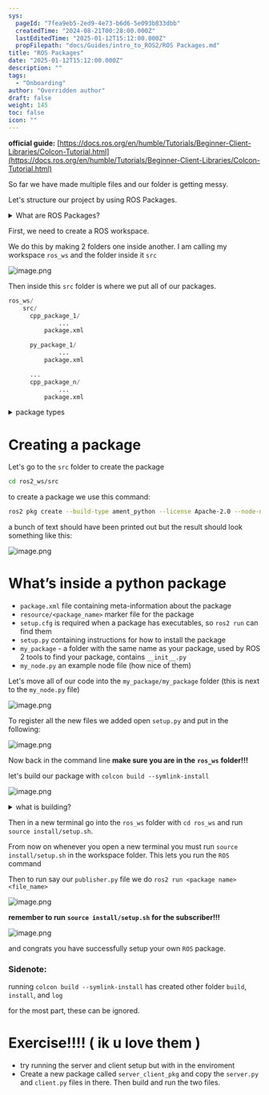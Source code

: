 ```yaml
---
sys:
  pageId: "7fea9eb5-2ed9-4e73-b6d6-5e093b833dbb"
  createdTime: "2024-08-21T00:28:00.000Z"
  lastEditedTime: "2025-01-12T15:12:00.000Z"
  propFilepath: "docs/Guides/intro_to_ROS2/ROS Packages.md"
title: "ROS Packages"
date: "2025-01-12T15:12:00.000Z"
description: ""
tags:
  - "Onboarding"
author: "Overridden author"
draft: false
weight: 145
toc: false
icon: ""
---
```


**official guide:** [https://docs.ros.org/en/humble/Tutorials/Beginner-Client-Libraries/Colcon-Tutorial.html](https://docs.ros.org/en/humble/Tutorials/Beginner-Client-Libraries/Colcon-Tutorial.html)

So far we have made multiple files and our folder is getting messy.

Let's structure our project by using ROS Packages.

<details>

<summary>What are ROS Packages?</summary>

ROS Packages are, as the name implies, packages of code that are highly sharable between ROS developers.

They consist of a folder, `package.xml` file, and source code

```python
      cpp_package_1/
		      ... imagine much code files here ..
          package.xml
```

</details>

First, we need to create a ROS workspace.

We do this by making 2 folders one inside another. I am calling my workspace `ros_ws` and the folder inside it `src`

![image.png](https://prod-files-secure.s3.us-west-2.amazonaws.com/d518164a-d88e-44d1-a4ee-3adb3bd8bce0/70706947-fd18-4537-a67b-e12946812d31/image.png?X-Amz-Algorithm=AWS4-HMAC-SHA256&X-Amz-Content-Sha256=UNSIGNED-PAYLOAD&X-Amz-Credential=ASIAZI2LB466722L7DQG%2F20250424%2Fus-west-2%2Fs3%2Faws4_request&X-Amz-Date=20250424T220823Z&X-Amz-Expires=3600&X-Amz-Security-Token=IQoJb3JpZ2luX2VjEIb%2F%2F%2F%2F%2F%2F%2F%2F%2F%2FwEaCXVzLXdlc3QtMiJHMEUCIDTvbdlwETqHcHTixQ1%2B8lAm2N9c7Gh6UszrAVKIZC9%2BAiEAn7%2FLe6JMEDPyhL6%2FmVs4Z1qU%2B3dP%2FqT%2B8zwKsLxuBGsq%2FwMIHxAAGgw2Mzc0MjMxODM4MDUiDNaHe4P8tQcoyEQ8yCrcA6l2cS3kwItOhWea43i3P2HsBgbPcA%2FNcq2hrKZp3bV%2BZxJP7m0wUf3Fm1UQ4qpE7xIPEsYYqFdGbKdBG9VTh3jjK1OCivuuyld%2FTAUVt864LU1rQd3%2FBKgiAXzjGqVJCfEruyzGu3YI7sqmjfq4nhN20zuT4iHM4Lo9YgznGr2HHfvXakEDw1R0oduU7yN%2FsiAqHeIauxN6Mjxrp3SRlJapbby%2FsL%2BCfoA3LFZZShNSfIxIf8Gsxb44FJVlb1zea5LFvcBNyraNMXispuvgF38kOZVJCXwRnm1L3Kq7z0SAI7KCCDown1zJmpuxd6vGJ6eaORJy2XJzxyM5lzLrvOllJTAGYsi90weQtcwdVmNaqa4Me6jQ1zXR4Hc%2FMIq5%2BadV15%2FrdUmwHe8XKZPilEV%2BKMpqZPkUCxS6gsDDMyb8AdCgyODynPjvYHfj9QzowvcxRmTzRoNZeaRa%2BfgELK64vtQJui0xeq1qInb36iyhE0r%2FZ5chEyEUoQkGALzaT9GnRReqfsvXo41eLtUy9IBuWA%2F4Sc%2BVefZQd67CzGQQaTaxvmOmuLhAImZronpDbGRrU7Qx5h1zHry425fZrQl9hs7mOjluDHRjMK264Ben0KZImDLV6eOgqLnmMOLaqsAGOqUB2K29FVq3BN3na7kmjvMtoxo5NdyOu0VjUZ0HzxIs5l5PycSgPHMbUXAY06s3csRYRsd68Npnf2JBIYve4Kdex696FlaB%2B62ueOeIfeDsXWE48oYUHwgZuaJN2qW%2FkwHLSciNUo3YFxwZ5cIyJ7a4re0hHwvfRxb2ecbW4V3z6QzIpls%2BtZYv04kNK7wNFz5od%2BPMz%2Bbrj922408TgvSq8XQ0SEPu&X-Amz-Signature=1ecd990bdaeb48ff401c29cdf63b19e871bd6eee9c43b1ce9c310d4ea3ba27f7&X-Amz-SignedHeaders=host&x-id=GetObject)

Then inside this `src` folder is where we put all of our packages.

```python
ros_ws/
    src/
      cpp_package_1/
		      ...
          package.xml

      py_package_1/
		      ...
          package.xml

      ...
      cpp_package_n/
		      ...
          package.xml

```

<details>

<summary>package types</summary>

packages can be either `C++` or python.

the intern file structure is different for each but for this guide we will stick to creating python packages

</details>

# Creating a package

Let's go to the `src` folder to create the package

```bash
cd ros2_ws/src
```

to create a package we use this command:

```bash
ros2 pkg create --build-type ament_python --license Apache-2.0 --node-name my_node my_package
```

a bunch of text should have been printed out but the result should look something like this:

![image.png](https://prod-files-secure.s3.us-west-2.amazonaws.com/d518164a-d88e-44d1-a4ee-3adb3bd8bce0/e6cf1e3f-8512-4a3e-b131-079f800bf3e8/image.png?X-Amz-Algorithm=AWS4-HMAC-SHA256&X-Amz-Content-Sha256=UNSIGNED-PAYLOAD&X-Amz-Credential=ASIAZI2LB466722L7DQG%2F20250424%2Fus-west-2%2Fs3%2Faws4_request&X-Amz-Date=20250424T220823Z&X-Amz-Expires=3600&X-Amz-Security-Token=IQoJb3JpZ2luX2VjEIb%2F%2F%2F%2F%2F%2F%2F%2F%2F%2FwEaCXVzLXdlc3QtMiJHMEUCIDTvbdlwETqHcHTixQ1%2B8lAm2N9c7Gh6UszrAVKIZC9%2BAiEAn7%2FLe6JMEDPyhL6%2FmVs4Z1qU%2B3dP%2FqT%2B8zwKsLxuBGsq%2FwMIHxAAGgw2Mzc0MjMxODM4MDUiDNaHe4P8tQcoyEQ8yCrcA6l2cS3kwItOhWea43i3P2HsBgbPcA%2FNcq2hrKZp3bV%2BZxJP7m0wUf3Fm1UQ4qpE7xIPEsYYqFdGbKdBG9VTh3jjK1OCivuuyld%2FTAUVt864LU1rQd3%2FBKgiAXzjGqVJCfEruyzGu3YI7sqmjfq4nhN20zuT4iHM4Lo9YgznGr2HHfvXakEDw1R0oduU7yN%2FsiAqHeIauxN6Mjxrp3SRlJapbby%2FsL%2BCfoA3LFZZShNSfIxIf8Gsxb44FJVlb1zea5LFvcBNyraNMXispuvgF38kOZVJCXwRnm1L3Kq7z0SAI7KCCDown1zJmpuxd6vGJ6eaORJy2XJzxyM5lzLrvOllJTAGYsi90weQtcwdVmNaqa4Me6jQ1zXR4Hc%2FMIq5%2BadV15%2FrdUmwHe8XKZPilEV%2BKMpqZPkUCxS6gsDDMyb8AdCgyODynPjvYHfj9QzowvcxRmTzRoNZeaRa%2BfgELK64vtQJui0xeq1qInb36iyhE0r%2FZ5chEyEUoQkGALzaT9GnRReqfsvXo41eLtUy9IBuWA%2F4Sc%2BVefZQd67CzGQQaTaxvmOmuLhAImZronpDbGRrU7Qx5h1zHry425fZrQl9hs7mOjluDHRjMK264Ben0KZImDLV6eOgqLnmMOLaqsAGOqUB2K29FVq3BN3na7kmjvMtoxo5NdyOu0VjUZ0HzxIs5l5PycSgPHMbUXAY06s3csRYRsd68Npnf2JBIYve4Kdex696FlaB%2B62ueOeIfeDsXWE48oYUHwgZuaJN2qW%2FkwHLSciNUo3YFxwZ5cIyJ7a4re0hHwvfRxb2ecbW4V3z6QzIpls%2BtZYv04kNK7wNFz5od%2BPMz%2Bbrj922408TgvSq8XQ0SEPu&X-Amz-Signature=b72e345f1534420f54465027f343c559874ce0c68fe2ef2dffa2c8229fb496a0&X-Amz-SignedHeaders=host&x-id=GetObject)

# What’s inside a python package

- `package.xml` file containing meta-information about the package
- `resource/<package_name>` marker file for the package
- `setup.cfg` is required when a package has executables, so `ros2 run` can find them
- `setup.py` containing instructions for how to install the package
- `my_package` - a folder with the same name as your package, used by ROS 2 tools to find your package, contains `__init__.py`
- `my_node.py` an example node file (how nice of them)

Let's move all of our code into the `my_package/my_package` folder (this is next to the `my_node.py` file)

![image.png](https://prod-files-secure.s3.us-west-2.amazonaws.com/d518164a-d88e-44d1-a4ee-3adb3bd8bce0/9ce58f11-0da9-4d3e-b86d-506a9685d378/image.png?X-Amz-Algorithm=AWS4-HMAC-SHA256&X-Amz-Content-Sha256=UNSIGNED-PAYLOAD&X-Amz-Credential=ASIAZI2LB466722L7DQG%2F20250424%2Fus-west-2%2Fs3%2Faws4_request&X-Amz-Date=20250424T220823Z&X-Amz-Expires=3600&X-Amz-Security-Token=IQoJb3JpZ2luX2VjEIb%2F%2F%2F%2F%2F%2F%2F%2F%2F%2FwEaCXVzLXdlc3QtMiJHMEUCIDTvbdlwETqHcHTixQ1%2B8lAm2N9c7Gh6UszrAVKIZC9%2BAiEAn7%2FLe6JMEDPyhL6%2FmVs4Z1qU%2B3dP%2FqT%2B8zwKsLxuBGsq%2FwMIHxAAGgw2Mzc0MjMxODM4MDUiDNaHe4P8tQcoyEQ8yCrcA6l2cS3kwItOhWea43i3P2HsBgbPcA%2FNcq2hrKZp3bV%2BZxJP7m0wUf3Fm1UQ4qpE7xIPEsYYqFdGbKdBG9VTh3jjK1OCivuuyld%2FTAUVt864LU1rQd3%2FBKgiAXzjGqVJCfEruyzGu3YI7sqmjfq4nhN20zuT4iHM4Lo9YgznGr2HHfvXakEDw1R0oduU7yN%2FsiAqHeIauxN6Mjxrp3SRlJapbby%2FsL%2BCfoA3LFZZShNSfIxIf8Gsxb44FJVlb1zea5LFvcBNyraNMXispuvgF38kOZVJCXwRnm1L3Kq7z0SAI7KCCDown1zJmpuxd6vGJ6eaORJy2XJzxyM5lzLrvOllJTAGYsi90weQtcwdVmNaqa4Me6jQ1zXR4Hc%2FMIq5%2BadV15%2FrdUmwHe8XKZPilEV%2BKMpqZPkUCxS6gsDDMyb8AdCgyODynPjvYHfj9QzowvcxRmTzRoNZeaRa%2BfgELK64vtQJui0xeq1qInb36iyhE0r%2FZ5chEyEUoQkGALzaT9GnRReqfsvXo41eLtUy9IBuWA%2F4Sc%2BVefZQd67CzGQQaTaxvmOmuLhAImZronpDbGRrU7Qx5h1zHry425fZrQl9hs7mOjluDHRjMK264Ben0KZImDLV6eOgqLnmMOLaqsAGOqUB2K29FVq3BN3na7kmjvMtoxo5NdyOu0VjUZ0HzxIs5l5PycSgPHMbUXAY06s3csRYRsd68Npnf2JBIYve4Kdex696FlaB%2B62ueOeIfeDsXWE48oYUHwgZuaJN2qW%2FkwHLSciNUo3YFxwZ5cIyJ7a4re0hHwvfRxb2ecbW4V3z6QzIpls%2BtZYv04kNK7wNFz5od%2BPMz%2Bbrj922408TgvSq8XQ0SEPu&X-Amz-Signature=e4cd6e68d38c155aee416fac44f75275d96314d8bf3a6f91064524b33a688a4f&X-Amz-SignedHeaders=host&x-id=GetObject)

To register all the new files we added open `setup.py` and put in the following:

![image.png](https://prod-files-secure.s3.us-west-2.amazonaws.com/d518164a-d88e-44d1-a4ee-3adb3bd8bce0/1cd7c262-4cae-4496-9d75-c178537d24a2/image.png?X-Amz-Algorithm=AWS4-HMAC-SHA256&X-Amz-Content-Sha256=UNSIGNED-PAYLOAD&X-Amz-Credential=ASIAZI2LB466722L7DQG%2F20250424%2Fus-west-2%2Fs3%2Faws4_request&X-Amz-Date=20250424T220823Z&X-Amz-Expires=3600&X-Amz-Security-Token=IQoJb3JpZ2luX2VjEIb%2F%2F%2F%2F%2F%2F%2F%2F%2F%2FwEaCXVzLXdlc3QtMiJHMEUCIDTvbdlwETqHcHTixQ1%2B8lAm2N9c7Gh6UszrAVKIZC9%2BAiEAn7%2FLe6JMEDPyhL6%2FmVs4Z1qU%2B3dP%2FqT%2B8zwKsLxuBGsq%2FwMIHxAAGgw2Mzc0MjMxODM4MDUiDNaHe4P8tQcoyEQ8yCrcA6l2cS3kwItOhWea43i3P2HsBgbPcA%2FNcq2hrKZp3bV%2BZxJP7m0wUf3Fm1UQ4qpE7xIPEsYYqFdGbKdBG9VTh3jjK1OCivuuyld%2FTAUVt864LU1rQd3%2FBKgiAXzjGqVJCfEruyzGu3YI7sqmjfq4nhN20zuT4iHM4Lo9YgznGr2HHfvXakEDw1R0oduU7yN%2FsiAqHeIauxN6Mjxrp3SRlJapbby%2FsL%2BCfoA3LFZZShNSfIxIf8Gsxb44FJVlb1zea5LFvcBNyraNMXispuvgF38kOZVJCXwRnm1L3Kq7z0SAI7KCCDown1zJmpuxd6vGJ6eaORJy2XJzxyM5lzLrvOllJTAGYsi90weQtcwdVmNaqa4Me6jQ1zXR4Hc%2FMIq5%2BadV15%2FrdUmwHe8XKZPilEV%2BKMpqZPkUCxS6gsDDMyb8AdCgyODynPjvYHfj9QzowvcxRmTzRoNZeaRa%2BfgELK64vtQJui0xeq1qInb36iyhE0r%2FZ5chEyEUoQkGALzaT9GnRReqfsvXo41eLtUy9IBuWA%2F4Sc%2BVefZQd67CzGQQaTaxvmOmuLhAImZronpDbGRrU7Qx5h1zHry425fZrQl9hs7mOjluDHRjMK264Ben0KZImDLV6eOgqLnmMOLaqsAGOqUB2K29FVq3BN3na7kmjvMtoxo5NdyOu0VjUZ0HzxIs5l5PycSgPHMbUXAY06s3csRYRsd68Npnf2JBIYve4Kdex696FlaB%2B62ueOeIfeDsXWE48oYUHwgZuaJN2qW%2FkwHLSciNUo3YFxwZ5cIyJ7a4re0hHwvfRxb2ecbW4V3z6QzIpls%2BtZYv04kNK7wNFz5od%2BPMz%2Bbrj922408TgvSq8XQ0SEPu&X-Amz-Signature=2007c748e5a15f6a2a62201ff2a866ad96d7afd29dd08fa34c66174c661ab9a8&X-Amz-SignedHeaders=host&x-id=GetObject)

Now back in the command line **make sure you are in the** **`ros_ws`** **folder!!!**

let's build our package with `colcon build --symlink-install`

![image.png](https://prod-files-secure.s3.us-west-2.amazonaws.com/d518164a-d88e-44d1-a4ee-3adb3bd8bce0/2f2a0d27-b173-48fd-b189-5f5c0ce65619/image.png?X-Amz-Algorithm=AWS4-HMAC-SHA256&X-Amz-Content-Sha256=UNSIGNED-PAYLOAD&X-Amz-Credential=ASIAZI2LB466722L7DQG%2F20250424%2Fus-west-2%2Fs3%2Faws4_request&X-Amz-Date=20250424T220823Z&X-Amz-Expires=3600&X-Amz-Security-Token=IQoJb3JpZ2luX2VjEIb%2F%2F%2F%2F%2F%2F%2F%2F%2F%2FwEaCXVzLXdlc3QtMiJHMEUCIDTvbdlwETqHcHTixQ1%2B8lAm2N9c7Gh6UszrAVKIZC9%2BAiEAn7%2FLe6JMEDPyhL6%2FmVs4Z1qU%2B3dP%2FqT%2B8zwKsLxuBGsq%2FwMIHxAAGgw2Mzc0MjMxODM4MDUiDNaHe4P8tQcoyEQ8yCrcA6l2cS3kwItOhWea43i3P2HsBgbPcA%2FNcq2hrKZp3bV%2BZxJP7m0wUf3Fm1UQ4qpE7xIPEsYYqFdGbKdBG9VTh3jjK1OCivuuyld%2FTAUVt864LU1rQd3%2FBKgiAXzjGqVJCfEruyzGu3YI7sqmjfq4nhN20zuT4iHM4Lo9YgznGr2HHfvXakEDw1R0oduU7yN%2FsiAqHeIauxN6Mjxrp3SRlJapbby%2FsL%2BCfoA3LFZZShNSfIxIf8Gsxb44FJVlb1zea5LFvcBNyraNMXispuvgF38kOZVJCXwRnm1L3Kq7z0SAI7KCCDown1zJmpuxd6vGJ6eaORJy2XJzxyM5lzLrvOllJTAGYsi90weQtcwdVmNaqa4Me6jQ1zXR4Hc%2FMIq5%2BadV15%2FrdUmwHe8XKZPilEV%2BKMpqZPkUCxS6gsDDMyb8AdCgyODynPjvYHfj9QzowvcxRmTzRoNZeaRa%2BfgELK64vtQJui0xeq1qInb36iyhE0r%2FZ5chEyEUoQkGALzaT9GnRReqfsvXo41eLtUy9IBuWA%2F4Sc%2BVefZQd67CzGQQaTaxvmOmuLhAImZronpDbGRrU7Qx5h1zHry425fZrQl9hs7mOjluDHRjMK264Ben0KZImDLV6eOgqLnmMOLaqsAGOqUB2K29FVq3BN3na7kmjvMtoxo5NdyOu0VjUZ0HzxIs5l5PycSgPHMbUXAY06s3csRYRsd68Npnf2JBIYve4Kdex696FlaB%2B62ueOeIfeDsXWE48oYUHwgZuaJN2qW%2FkwHLSciNUo3YFxwZ5cIyJ7a4re0hHwvfRxb2ecbW4V3z6QzIpls%2BtZYv04kNK7wNFz5od%2BPMz%2Bbrj922408TgvSq8XQ0SEPu&X-Amz-Signature=cfc652e00e0a4514fde21982c0daf57e7fe56a6fb9e23909611cb5667db66939&X-Amz-SignedHeaders=host&x-id=GetObject)

<details>

<summary>what is building?</summary>

if you are a CS major at Rose-Hulman you will learn the answer to this in CSSE132

but TLDR; is it combines all the code files into one program that can be run easily 

</details>

Then in a new terminal go into the `ros_ws` folder with `cd ros_ws` and run `source install/setup.sh`. 

From now on whenever you open a new terminal you must run `source install/setup.sh` in the workspace folder. This lets you run the `ROS` command

Then to run say our `publisher.py` file we do `ros2 run <package name> <file_name>`

![image.png](https://prod-files-secure.s3.us-west-2.amazonaws.com/d518164a-d88e-44d1-a4ee-3adb3bd8bce0/4f4b1219-3a44-4632-aa0a-ce3471699f59/image.png?X-Amz-Algorithm=AWS4-HMAC-SHA256&X-Amz-Content-Sha256=UNSIGNED-PAYLOAD&X-Amz-Credential=ASIAZI2LB466722L7DQG%2F20250424%2Fus-west-2%2Fs3%2Faws4_request&X-Amz-Date=20250424T220823Z&X-Amz-Expires=3600&X-Amz-Security-Token=IQoJb3JpZ2luX2VjEIb%2F%2F%2F%2F%2F%2F%2F%2F%2F%2FwEaCXVzLXdlc3QtMiJHMEUCIDTvbdlwETqHcHTixQ1%2B8lAm2N9c7Gh6UszrAVKIZC9%2BAiEAn7%2FLe6JMEDPyhL6%2FmVs4Z1qU%2B3dP%2FqT%2B8zwKsLxuBGsq%2FwMIHxAAGgw2Mzc0MjMxODM4MDUiDNaHe4P8tQcoyEQ8yCrcA6l2cS3kwItOhWea43i3P2HsBgbPcA%2FNcq2hrKZp3bV%2BZxJP7m0wUf3Fm1UQ4qpE7xIPEsYYqFdGbKdBG9VTh3jjK1OCivuuyld%2FTAUVt864LU1rQd3%2FBKgiAXzjGqVJCfEruyzGu3YI7sqmjfq4nhN20zuT4iHM4Lo9YgznGr2HHfvXakEDw1R0oduU7yN%2FsiAqHeIauxN6Mjxrp3SRlJapbby%2FsL%2BCfoA3LFZZShNSfIxIf8Gsxb44FJVlb1zea5LFvcBNyraNMXispuvgF38kOZVJCXwRnm1L3Kq7z0SAI7KCCDown1zJmpuxd6vGJ6eaORJy2XJzxyM5lzLrvOllJTAGYsi90weQtcwdVmNaqa4Me6jQ1zXR4Hc%2FMIq5%2BadV15%2FrdUmwHe8XKZPilEV%2BKMpqZPkUCxS6gsDDMyb8AdCgyODynPjvYHfj9QzowvcxRmTzRoNZeaRa%2BfgELK64vtQJui0xeq1qInb36iyhE0r%2FZ5chEyEUoQkGALzaT9GnRReqfsvXo41eLtUy9IBuWA%2F4Sc%2BVefZQd67CzGQQaTaxvmOmuLhAImZronpDbGRrU7Qx5h1zHry425fZrQl9hs7mOjluDHRjMK264Ben0KZImDLV6eOgqLnmMOLaqsAGOqUB2K29FVq3BN3na7kmjvMtoxo5NdyOu0VjUZ0HzxIs5l5PycSgPHMbUXAY06s3csRYRsd68Npnf2JBIYve4Kdex696FlaB%2B62ueOeIfeDsXWE48oYUHwgZuaJN2qW%2FkwHLSciNUo3YFxwZ5cIyJ7a4re0hHwvfRxb2ecbW4V3z6QzIpls%2BtZYv04kNK7wNFz5od%2BPMz%2Bbrj922408TgvSq8XQ0SEPu&X-Amz-Signature=1ab2cd40be92097bc4c24482a3583dcdcd7fb39c3a62b76117bbeff6662982db&X-Amz-SignedHeaders=host&x-id=GetObject)

**remember to run** **`source install/setup.sh`** **for the subscriber!!!**

![image.png](https://prod-files-secure.s3.us-west-2.amazonaws.com/d518164a-d88e-44d1-a4ee-3adb3bd8bce0/02121119-dad4-49ec-8356-c956108b4243/image.png?X-Amz-Algorithm=AWS4-HMAC-SHA256&X-Amz-Content-Sha256=UNSIGNED-PAYLOAD&X-Amz-Credential=ASIAZI2LB466722L7DQG%2F20250424%2Fus-west-2%2Fs3%2Faws4_request&X-Amz-Date=20250424T220823Z&X-Amz-Expires=3600&X-Amz-Security-Token=IQoJb3JpZ2luX2VjEIb%2F%2F%2F%2F%2F%2F%2F%2F%2F%2FwEaCXVzLXdlc3QtMiJHMEUCIDTvbdlwETqHcHTixQ1%2B8lAm2N9c7Gh6UszrAVKIZC9%2BAiEAn7%2FLe6JMEDPyhL6%2FmVs4Z1qU%2B3dP%2FqT%2B8zwKsLxuBGsq%2FwMIHxAAGgw2Mzc0MjMxODM4MDUiDNaHe4P8tQcoyEQ8yCrcA6l2cS3kwItOhWea43i3P2HsBgbPcA%2FNcq2hrKZp3bV%2BZxJP7m0wUf3Fm1UQ4qpE7xIPEsYYqFdGbKdBG9VTh3jjK1OCivuuyld%2FTAUVt864LU1rQd3%2FBKgiAXzjGqVJCfEruyzGu3YI7sqmjfq4nhN20zuT4iHM4Lo9YgznGr2HHfvXakEDw1R0oduU7yN%2FsiAqHeIauxN6Mjxrp3SRlJapbby%2FsL%2BCfoA3LFZZShNSfIxIf8Gsxb44FJVlb1zea5LFvcBNyraNMXispuvgF38kOZVJCXwRnm1L3Kq7z0SAI7KCCDown1zJmpuxd6vGJ6eaORJy2XJzxyM5lzLrvOllJTAGYsi90weQtcwdVmNaqa4Me6jQ1zXR4Hc%2FMIq5%2BadV15%2FrdUmwHe8XKZPilEV%2BKMpqZPkUCxS6gsDDMyb8AdCgyODynPjvYHfj9QzowvcxRmTzRoNZeaRa%2BfgELK64vtQJui0xeq1qInb36iyhE0r%2FZ5chEyEUoQkGALzaT9GnRReqfsvXo41eLtUy9IBuWA%2F4Sc%2BVefZQd67CzGQQaTaxvmOmuLhAImZronpDbGRrU7Qx5h1zHry425fZrQl9hs7mOjluDHRjMK264Ben0KZImDLV6eOgqLnmMOLaqsAGOqUB2K29FVq3BN3na7kmjvMtoxo5NdyOu0VjUZ0HzxIs5l5PycSgPHMbUXAY06s3csRYRsd68Npnf2JBIYve4Kdex696FlaB%2B62ueOeIfeDsXWE48oYUHwgZuaJN2qW%2FkwHLSciNUo3YFxwZ5cIyJ7a4re0hHwvfRxb2ecbW4V3z6QzIpls%2BtZYv04kNK7wNFz5od%2BPMz%2Bbrj922408TgvSq8XQ0SEPu&X-Amz-Signature=758f0beacd541452e9fdf6ff17246f9a2dae0e9f1e182cbe8a74f2c99d9f0ce5&X-Amz-SignedHeaders=host&x-id=GetObject)

and congrats you have successfully setup your own `ROS` package.

### Sidenote:

running `colcon build --symlink-install` has created other folder `build`, `install`, and `log`

for the most part, these can be ignored.

# Exercise!!!! ( ik u love them )

- try running the server and client setup but with in the enviroment
- Create a new package called `server_client_pkg` and copy the `server.py` and `client.py` files in there. Then build and run the two files.
